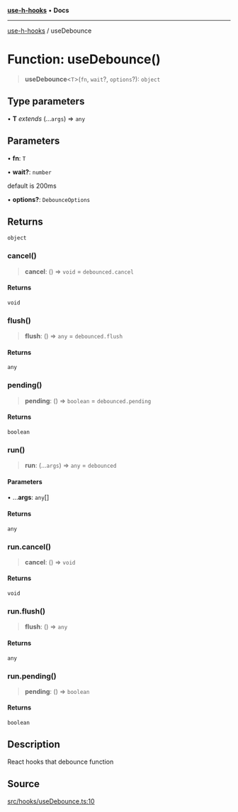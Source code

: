 [**use-h-hooks**](../README.md) • **Docs**

***

[use-h-hooks](../globals.md) / useDebounce

# Function: useDebounce()

> **useDebounce**\<`T`\>(`fn`, `wait`?, `options`?): `object`

## Type parameters

• **T** *extends* (...`args`) => `any`

## Parameters

• **fn**: `T`

• **wait?**: `number`

default is 200ms

• **options?**: `DebounceOptions`

## Returns

`object`

### cancel()

> **cancel**: () => `void` = `debounced.cancel`

#### Returns

`void`

### flush()

> **flush**: () => `any` = `debounced.flush`

#### Returns

`any`

### pending()

> **pending**: () => `boolean` = `debounced.pending`

#### Returns

`boolean`

### run()

> **run**: (...`args`) => `any` = `debounced`

#### Parameters

• ...**args**: `any`[]

#### Returns

`any`

### run.cancel()

> **cancel**: () => `void`

#### Returns

`void`

### run.flush()

> **flush**: () => `any`

#### Returns

`any`

### run.pending()

> **pending**: () => `boolean`

#### Returns

`boolean`

## Description

React hooks that debounce function

## Source

[src/hooks/useDebounce.ts:10](https://github.com/AhmadHddad/use-h-hooks/blob/daa6dd045ddcb2443f6d50fe7685055eb57611b7/src/hooks/useDebounce.ts#L10)
